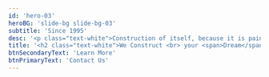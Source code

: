 ```yaml
---
id: 'hero-03'
heroBG: 'slide-bg slide-bg-03'
subtitle: 'Since 1995'
desc: '<p class="text-white">Construction of itself, because it is pain, but because some proper style design occur in which toil and pain pleasure.</p>'
title: '<h2 class="text-white">We Construct <br> your <span>Dream</span></h2>'
btnSecondaryText: 'Learn More'
btnPrimaryText: 'Contact Us'
---
```

